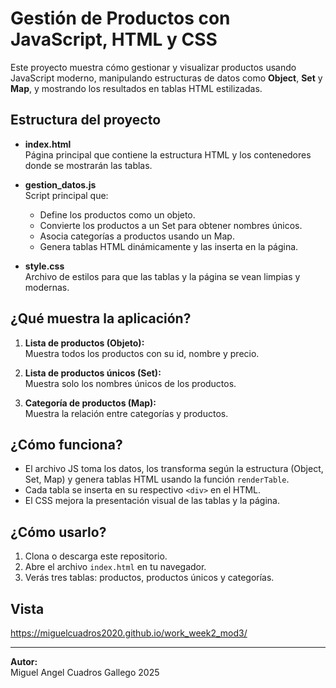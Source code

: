 # Gestión de Productos con JavaScript, HTML y CSS

Este proyecto muestra cómo gestionar y visualizar productos usando JavaScript moderno, manipulando estructuras de datos como **Object**, **Set** y **Map**, y mostrando los resultados en tablas HTML estilizadas.

## Estructura del proyecto

- **index.html**  
  Página principal que contiene la estructura HTML y los contenedores donde se mostrarán las tablas.

- **gestion_datos.js**  
  Script principal que:
  - Define los productos como un objeto.
  - Convierte los productos a un Set para obtener nombres únicos.
  - Asocia categorías a productos usando un Map.
  - Genera tablas HTML dinámicamente y las inserta en la página.

- **style.css**  
  Archivo de estilos para que las tablas y la página se vean limpias y modernas.

## ¿Qué muestra la aplicación?

1. **Lista de productos (Objeto):**  
   Muestra todos los productos con su id, nombre y precio.

2. **Lista de productos únicos (Set):**  
   Muestra solo los nombres únicos de los productos.

3. **Categoría de productos (Map):**  
   Muestra la relación entre categorías y productos.

## ¿Cómo funciona?

- El archivo JS toma los datos, los transforma según la estructura (Object, Set, Map) y genera tablas HTML usando la función `renderTable`.
- Cada tabla se inserta en su respectivo `<div>` en el HTML.
- El CSS mejora la presentación visual de las tablas y la página.

## ¿Cómo usarlo?

1. Clona o descarga este repositorio.
2. Abre el archivo `index.html` en tu navegador.
3. Verás tres tablas: productos, productos únicos y categorías.

## Vista

https://miguelcuadros2020.github.io/work_week2_mod3/

---

**Autor:**  
Miguel Angel Cuadros Gallego 
2025
